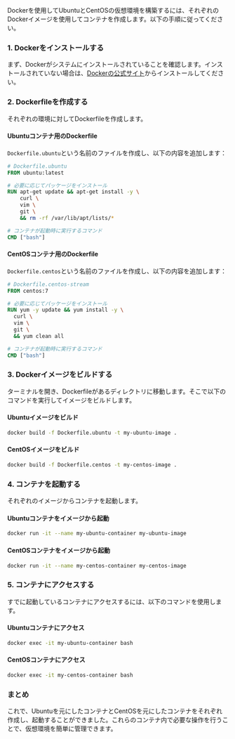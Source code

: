 Dockerを使用してUbuntuとCentOSの仮想環境を構築するには、それぞれのDockerイメージを使用してコンテナを作成します。以下の手順に従ってください。

### 1. Dockerをインストールする

まず、Dockerがシステムにインストールされていることを確認します。インストールされていない場合は、[Dockerの公式サイト](https://www.docker.com/products/docker-desktop)からインストールしてください。

### 2. Dockerfileを作成する

それぞれの環境に対してDockerfileを作成します。

#### Ubuntuコンテナ用のDockerfile

`Dockerfile.ubuntu`という名前のファイルを作成し、以下の内容を追加します：

```Dockerfile
# Dockerfile.ubuntu
FROM ubuntu:latest

# 必要に応じてパッケージをインストール
RUN apt-get update && apt-get install -y \
    curl \
    vim \
    git \
    && rm -rf /var/lib/apt/lists/*

# コンテナが起動時に実行するコマンド
CMD ["bash"]
```

#### CentOSコンテナ用のDockerfile

`Dockerfile.centos`という名前のファイルを作成し、以下の内容を追加します：

```Dockerfile
# Dockerfile.centos-stream
FROM centos:7

# 必要に応じてパッケージをインストール
RUN yum -y update && yum install -y \
  curl \
  vim \
  git \
  && yum clean all

# コンテナが起動時に実行するコマンド
CMD ["bash"]
```

### 3. Dockerイメージをビルドする

ターミナルを開き、Dockerfileがあるディレクトリに移動します。そこで以下のコマンドを実行してイメージをビルドします。

#### Ubuntuイメージをビルド

```sh
docker build -f Dockerfile.ubuntu -t my-ubuntu-image .
```

#### CentOSイメージをビルド

```sh
docker build -f Dockerfile.centos -t my-centos-image .
```

### 4. コンテナを起動する

それぞれのイメージからコンテナを起動します。

#### Ubuntuコンテナをイメージから起動

```sh
docker run -it --name my-ubuntu-container my-ubuntu-image
```

#### CentOSコンテナをイメージから起動

```sh
docker run -it --name my-centos-container my-centos-image
```

### 5. コンテナにアクセスする

すでに起動しているコンテナにアクセスするには、以下のコマンドを使用します。

#### Ubuntuコンテナにアクセス

```sh
docker exec -it my-ubuntu-container bash
```

#### CentOSコンテナにアクセス

```sh
docker exec -it my-centos-container bash
```

### まとめ

これで、Ubuntuを元にしたコンテナとCentOSを元にしたコンテナをそれぞれ作成し、起動することができました。これらのコンテナ内で必要な操作を行うことで、仮想環境を簡単に管理できます。
